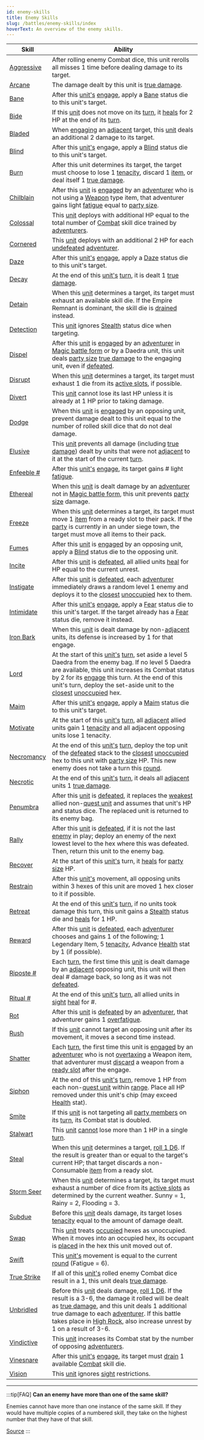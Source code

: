 ```yaml
---
id: enemy-skills
title: Enemy Skills
slug: /battles/enemy-skills/index
hoverText: An overview of the enemy skills.
---
```


| Skill                                                 | Ability                                                                                                                                                                                                                                                                                                                                                                                                                          |
| ----------------------------------------------------- | -------------------------------------------------------------------------------------------------------------------------------------------------------------------------------------------------------------------------------------------------------------------------------------------------------------------------------------------------------------------------------------------------------------------------------- |
| [Aggressive](/docs/battles/enemy-skills/aggressive)   | After rolling enemy Combat dice, this unit rerolls all misses 1 time before dealing damage to its target.                                                                                                                                                                                                                                                                                                                        |
| [Arcane](/docs/battles/enemy-skills/arcane)           | The damage dealt by this unit is [true damage](/docs/glossary/true-damage).                                                                                                                                                                                                                                                                                                                                                      |
| [Bane](/docs/battles/enemy-skills/bane)               | After this [unit's](/docs/glossary/unit) [engage](/docs/battles/enemy-turn), apply a [Bane](/docs/battles/status-effects/bane) status die to this unit's target.                                                                                                                                                                                                                                                                 |
| [Bide](/docs/battles/enemy-skills/bide)               | If this [unit](/docs/glossary/unit) does not move on its [turn](/docs/glossary/turn), it [heals](/docs/glossary/healing) for 2 HP at the end of its [turn](/docs/glossary/turn).                                                                                                                                                                                                                                                 |
| [Bladed](/docs/battles/enemy-skills/bladed)           | When [engaging](/docs/battles/adventurer-turn/engage) an [adjacent](/docs/glossary/adjacent) target, this [unit](/docs/glossary/unit) deals an additional 2 damage to its target.                                                                                                                                                                                                                                                |
| [Blind](/docs/battles/enemy-skills/blind)             | After this [unit's](/docs/glossary/unit) engage, apply a [Blind](/docs/battles/status-effects/blind) status die to this unit's target.                                                                                                                                                                                                                                                                                           |
| [Burn](/docs/battles/enemy-skills/burn)               | After this unit determines its target, the target must choose to lose 1 [tenacity](/docs/glossary/tenacity), discard 1 [item](/docs/adventurer/items/index), or deal itself 1 [true damage](/docs/glossary/true-damage).                                                                                                                                                                                                         |
| [Chilblain](/docs/battles/enemy-skills/chilblain)     | After this [unit](/docs/glossary/unit) is [engaged](/docs/battles/adventurer-turn/engage) by an [adventurer](/docs/glossary/adventurer) who is not using a [Weapon](/docs/adventurer/items/types/weapon) type item, that adventurer gains light [fatigue](/docs/glossary/fatigue) equal to [party size](/docs/glossary/party-size).                                                                                              |
| [Colossal](/docs/battles/enemy-skills/colossal)       | This [unit](/docs/glossary/unit) deploys with additional HP equal to the total number of [Combat](/docs/adventurer/skill-lines/warrior/combat) skill dice trained by [adventurers](/docs/glossary/adventurer).                                                                                                                                                                                                                   |
| [Cornered](/docs/battles/enemy-skills/cornered)       | This [unit](/docs/glossary/unit) deploys with an additional 2 HP for each [undefeated](/docs/glossary/defeated) [adventurer](/docs/glossary/adventurer).                                                                                                                                                                                                                                                                         |
| [Daze](/docs/battles/enemy-skills/daze)               | After this [unit's](/docs/glossary/unit) [engage](/docs/battles/enemy-turn), apply a [Daze](/docs/battles/status-effects/daze) status die to this unit's target.                                                                                                                                                                                                                                                                 |
| [Decay](/docs/battles/enemy-skills/decay)             | At the end of this [unit's](/docs/glossary/unit) [turn](/docs/glossary/turn), it is dealt 1 [true damage](/docs/glossary/true-damage).                                                                                                                                                                                                                                                                                           |
| [Detain](/docs/battles/enemy-skills/detain)           | When this [unit](/docs/glossary/unit) determines a target, its target must exhaust an available skill die. If the Empire Remnant is dominant, the skill die is [drained](/docs/glossary/drained) instead.                                                                                                                                                                                                                        |
| [Detection](/docs/battles/enemy-skills/detection)     | This [unit](/docs/glossary/unit) ignores [Stealth](/docs/battles/status-effects/stealth) status dice when targeting.                                                                                                                                                                                                                                                                                                             |
| [Dispel](/docs/battles/enemy-skills/dispel)           | After this [unit](/docs/glossary/unit) is [engaged](/docs/battles/adventurer-turn/engage) by an [adventurer](/docs/glossary/adventurer) in [Magic battle form](/docs/battles/battle-forms/magic) or by a Daedra unit, this unit deals [party size](/docs/glossary/party-size) [true damage](/docs/glossary/true-damage) to the engaging unit, even if [defeated](/docs/glossary/defeated).                                       |
| [Disrupt](/docs/battles/enemy-skills/disrupt)         | When this [unit](/docs/glossary/unit) determines a target, its target must exhaust 1 die from its [active slots](/docs/glossary/active-slot), if possible.                                                                                                                                                                                                                                                                       |
| [Divert](/docs/battles/enemy-skills/divert)           | This [unit](/docs/glossary/unit) cannot lose its last HP unless it is already at 1 HP prior to taking damage.                                                                                                                                                                                                                                                                                                                    |
| [Dodge](/docs/battles/enemy-skills/dodge)             | When this [unit](/docs/glossary/unit) is [engaged](/docs/battles/adventurer-turn/engage) by an opposing unit, prevent damage dealt to this unit equal to the number of rolled skill dice that do not deal damage.                                                                                                                                                                                                                |
| [Elusive](/docs/battles/enemy-skills/elusive)         | This [unit](/docs/glossary/unit) prevents all damage (including [true damage](/docs/glossary/true-damage)) dealt by units that were not [adjacent](/docs/glossary/adjacent) to it at the start of the current [turn](/docs/glossary/turn).                                                                                                                                                                                       |
| [Enfeeble #](/docs/battles/enemy-skills/enfeeble)     | After this [unit's](/docs/glossary/unit) [engage](/docs/battles/enemy-turn), its target gains \# light [fatigue](/docs/glossary/fatigue).                                                                                                                                                                                                                                                                                        |
| [Ethereal](/docs/battles/enemy-skills/ethereal)       | When this [unit](/docs/glossary/unit) is dealt damage by an [adventurer](/docs/glossary/adventurer) not in [Magic battle form](/docs/battles/battle-forms/magic), this unit prevents [party size](/docs/glossary/party-size) damage.                                                                                                                                                                                             |
| [Freeze](/docs/battles/enemy-skills/freeze)           | When this [unit](/docs/glossary/unit) determines a target, its target must move 1 [item](/docs/adventurer/items/index) from a ready slot to their pack. If the [party](/docs/glossary/party) is currently in an under siege town, the target must move all items to their pack.                                                                                                                                                  |
| [Fumes](/docs/battles/enemy-skills/fumes)             | After this [unit](/docs/glossary/unit) is [engaged](/docs/battles/adventurer-turn/engage) by an opposing unit, apply a [Blind](/docs/battles/status-effects/blind) status die to the opposing unit.                                                                                                                                                                                                                              |
| [Incite](/docs/battles/enemy-skills/incite)           | After this [unit](/docs/glossary/unit) is [defeated](/docs/glossary/defeated), all allied units [heal](/docs/glossary/healing) for HP equal to the current unrest.                                                                                                                                                                                                                                                               |
| [Instigate](/docs/battles/enemy-skills/instigate)     | After this [unit](/docs/glossary/unit) is [defeated](/docs/glossary/defeated), each [adventurer](/docs/glossary/adventurer) immediately draws a random level 1 enemy and deploys it to the [closest](/docs/glossary/closest) [unoccupied](/docs/glossary/occupied) hex to them.                                                                                                                                                  |
| [Intimidate](/docs/battles/enemy-skills/intimidate)   | After this [unit's](/docs/glossary/unit) [engage](/docs/battles/adventurer-turn/engage), apply a [Fear](/docs/battles/status-effects/fear) status die to this unit's target. If the target already has a [Fear](/docs/battles/status-effects/fear) status die, remove it instead.                                                                                                                                                |
| [Iron Bark](/docs/battles/enemy-skills/iron-bark)     | When this [unit](/docs/glossary/unit) is dealt damage by non-[adjacent](/docs/glossary/adjacent) units, its defense is increased by 1 for that engage.                                                                                                                                                                                                                                                                           |
| [Lord](/docs/battles/enemy-skills/lord)               | At the start of this [unit's](/docs/glossary/unit) [turn](/docs/glossary/turn), set aside a level 5 Daedra from the enemy bag. If no level 5 Daedra are available, this unit increases its Combat status by 2 for its [engage](/docs/battles/enemy-turn) this turn. At the end of this unit's turn, deploy the set-aside unit to the [closest](/docs/glossary/closest) [unoccupied](/docs/glossary/occupied) hex.                |
| [Maim](/docs/battles/enemy-skills/maim)               | After this [unit's](/docs/glossary/unit) [engage](/docs/battles/enemy-turn), apply a [Maim](/docs/battles/status-effects/maim) status die to this unit's target.                                                                                                                                                                                                                                                                 |
| [Motivate](/docs/battles/enemy-skills/motivate)       | At the start of this [unit's](/docs/glossary/unit) [turn](/docs/glossary/turn), all [adjacent](/docs/glossary/adjacent) allied units gain 1 [tenacity](/docs/glossary/tenacity) and all adjacent opposing units lose 1 tenacity.                                                                                                                                                                                                 |
| [Necromancy](/docs/battles/enemy-skills/necromancy)   | At the end of this [unit's](/docs/glossary/unit) [turn](/docs/glossary/turn), deploy the top unit of the [defeated](/docs/glossary/defeated) stack to the [closest](/docs/glossary/closest) [unoccupied](/docs/glossary/occupied) hex to this unit with [party size](/docs/glossary/party-size) HP. This new enemy does not take a turn this [round](/docs/battles/battle-round).                                                |
| [Necrotic](/docs/battles/enemy-skills/necrotic)       | At the end of this [unit's](/docs/glossary/unit) [turn](/docs/glossary/turn), it deals all [adjacent](/docs/glossary/adjacent) units 1 [true damage](/docs/glossary/true-damage).                                                                                                                                                                                                                                                |
| [Penumbra](/docs/battles/enemy-skills/penumbra)       | After this [unit](/docs/glossary/unit) is [defeated](/docs/glossary/defeated), it replaces the [weakest](/docs/glossary/weakest) allied non-[quest unit](/docs/glossary/quest-unit) and assumes that unit's HP and status dice. The replaced unit is returned to its enemy bag.                                                                                                                                                  |
| [Rally](/docs/battles/enemy-skills/rally)             | After this [unit](/docs/glossary/unit) is [defeated](/docs/glossary/defeated), if it is not the last [enemy](/docs/glossary/enemy) in play; deploy an enemy of the next lowest level to the hex where this was defeated. Then, return this unit to the enemy bag.                                                                                                                                                                |
| [Recover](/docs/battles/enemy-skills/recover)         | At the start of this [unit's](/docs/glossary/unit) turn, it [heals](/docs/glossary/healing) for [party size](/docs/glossary/party-size) HP.                                                                                                                                                                                                                                                                                      |
| [Restrain](/docs/battles/enemy-skills/restrain)       | After this [unit's](/docs/glossary/unit) movement, all opposing units within 3 hexes of this unit are moved 1 hex closer to it if possible.                                                                                                                                                                                                                                                                                      |
| [Retreat](/docs/battles/enemy-skills/retreat)         | At the end of this [unit's](/docs/glossary/unit) [turn](/docs/glossary/turn), if no units took damage this turn, this unit gains a [Stealth](/docs/battles/status-effects/stealth) status die and [heals](/docs/glossary/healing) for 1 HP.                                                                                                                                                                                      |
| [Reward](/docs/battles/enemy-skills/reward)           | After this [unit](/docs/glossary/unit) is [defeated](/docs/glossary/defeated), each [adventurer](/docs/glossary/adventurer) chooses and gains 1 of the following; 1 Legendary Item, 5 [tenacity](/docs/glossary/tenacity), Advance [Health](/docs/adventurer/stats/health) stat by 1 (if possible).                                                                                                                              |
| [Riposte #](/docs/battles/enemy-skills/riposte)       | Each [turn](/docs/glossary/turn), the first time this [unit](/docs/glossary/unit) is dealt damage by an [adjacent](/docs/glossary/adjacent) opposing unit, this unit will then deal \# damage back, so long as it was not [defeated](/docs/glossary/defeated).                                                                                                                                                                   |
| [Ritual #](/docs/battles/enemy-skills/ritual)         | At the end of this [unit's](/docs/glossary/unit) [turn](/docs/glossary/turn), all allied units in [sight](/docs/glossary/sight) [heal](/docs/glossary/healing) for \#.                                                                                                                                                                                                                                                           |
| [Rot](/docs/battles/enemy-skills/rot)                 | After this [unit](/docs/glossary/unit) is [defeated](/docs/glossary/defeated) by an [adventurer](/docs/glossary/adventurer), that adventurer gains 1 [overfatigue](/docs/glossary/fatigue).                                                                                                                                                                                                                                      |
| [Rush](/docs/battles/enemy-skills/rush)               | If this [unit](/docs/glossary/unit) cannot target an opposing unit after its movement, it moves a second time instead.                                                                                                                                                                                                                                                                                                           |
| [Shatter](/docs/battles/enemy-skills/shatter)         | Each [turn](/docs/glossary/turn), the first time this unit is [engaged](/docs/battles/adventurer-turn/engage) by an [adventurer](/docs/glossary/adventurer) who is not [overtaxing](/docs/adventurer/items/overtax) a Weapon item, that adventurer must [discard](/docs/glossary/discard) a weapon from a [ready slot](/docs/adventurer/items/index) after the engage.                                                           |
| [Siphon](/docs/battles/enemy-skills/siphon)           | At the end of this [unit's](/docs/glossary/unit) [turn](/docs/glossary/turn), remove 1 HP from each non-[quest unit](/docs/glossary/quest-unit) within [range](/docs/glossary/range). Place all HP removed under this unit's chip (may exceed [Health](/docs/adventurer/stats/health) stat).                                                                                                                                     |
| [Smite](/docs/battles/enemy-skills/smite)             | If this [unit](/docs/glossary/unit) is not targeting all [party members](/docs/glossary/party) on its [turn](/docs/glossary/turn), its Combat stat is doubled.                                                                                                                                                                                                                                                                   |
| [Stalwart](/docs/battles/enemy-skills/stalwart)       | This [unit](/docs/glossary/unit) [cannot](/docs/glossary/cannot) lose more than 1 HP in a single [turn](/docs/glossary/turn).                                                                                                                                                                                                                                                                                                    |
| [Steal](/docs/battles/enemy-skills/steal)             | When this [unit](/docs/glossary/unit) determines a target, [roll 1 D6](/docs/glossary/roll-a-d6). If the result is greater than or equal to the target's current HP; that target discards a non-Consumable [item](/docs/adventurer/items/index) from a ready slot.                                                                                                                                                               |
| [Storm Seer](/docs/battles/enemy-skills/storm-seer)   | When this [unit](/docs/glossary/unit) determines a target, its target must exhaust a number of dice from its [active slots](/docs/glossary/active-slot) as determined by the current weather. Sunny = 1, Rainy = 2, Flooding = 3.                                                                                                                                                                                                |
| [Subdue](/docs/battles/enemy-skills/subdue)           | Before this [unit](/docs/glossary/unit) deals damage, its target loses [tenacity](/docs/glossary/tenacity) equal to the amount of damage dealt.                                                                                                                                                                                                                                                                                  |
| [Swap](/docs/battles/enemy-skills/swap)               | This [unit](/docs/glossary/unit) treats [occupied](/docs/glossary/occupied) hexes as unoccupied. When it moves into an occupied hex, its occupant is [placed](/docs/glossary/move-or-place) in the hex this unit moved out of.                                                                                                                                                                                                   |
| [Swift](/docs/battles/enemy-skills/swift)             | This [unit's](/docs/glossary/unit) movement is equal to the current [round](/docs/battles/battle-round) (Fatigue = 6).                                                                                                                                                                                                                                                                                                           |
| [True Strike](/docs/battles/enemy-skills/true-strike) | If all of this [unit's](/docs/glossary/unit) rolled enemy Combat dice result in a 1, this unit deals [true damage](/docs/glossary/true-damage).                                                                                                                                                                                                                                                                                  |
| [Unbridled](/docs/battles/enemy-skills/unbridled)     | Before this [unit](/docs/glossary/unit) deals damage, [roll 1 D6](/docs/glossary/roll-a-d6). If the result is a 3-6, the damage it rolled will be dealt as [true damage](/docs/glossary/true-damage), and this unit deals 1 additional true damage to each [adventurer](/docs/glossary/adventurer). If this battle takes place in [High Rock](/docs/campaign/provinces/high-rock), also increase unrest by 1 on a result of 3-6. |
| [Vindictive](/docs/battles/enemy-skills/vindictive)   | This [unit](/docs/glossary/unit) increases its Combat stat by the number of opposing [adventurers](/docs/glossary/adventurer).                                                                                                                                                                                                                                                                                                   |
| [Vinesnare](/docs/battles/enemy-skills/vinesnare)     | After this [unit's](/docs/glossary/unit) [engage](/docs/battles/enemy-turn), its target must [drain](/docs/glossary/drained) 1 available [Combat](/docs/adventurer/skill-lines/warrior/combat) skill die.                                                                                                                                                                                                                        |
| [Vision](/docs/battles/enemy-skills/vision)           | This [unit](/docs/glossary/unit) ignores [sight](/docs/glossary/sight) restrictions.                                                                                                                                                                                                                                                                                                                                             |

---

:::tip[FAQ]
**Can an enemy have more than one of the same skill?**

Enemies cannot have more than one instance of the same skill. If they would have multiple copies of a numbered skill, they take on the highest number that they have of that skill.

<a href="https://support.chiptheorygames.com/support/solutions/articles/33000294288" target="_blank">Source</a>
:::
